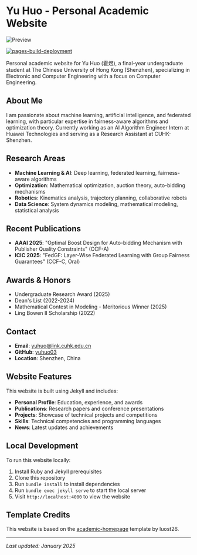 # Yu Huo - Personal Academic Website

![Preview](assets/images/etc/preview.png)

[![pages-build-deployment](https://github.com/yuhuo03/yuhuo03.github.io/actions/workflows/pages/pages-build-deployment/badge.svg)](https://github.com/yuhuo03/yuhuo03.github.io/actions/workflows/pages/pages-build-deployment)

Personal academic website for Yu Huo (霍煜), a final-year undergraduate student at The Chinese University of Hong Kong (Shenzhen), specializing in Electronic and Computer Engineering with a focus on Computer Engineering.

## About Me

I am passionate about machine learning, artificial intelligence, and federated learning, with particular expertise in fairness-aware algorithms and optimization theory. Currently working as an AI Algorithm Engineer Intern at Huawei Technologies and serving as a Research Assistant at CUHK-Shenzhen.

## Research Areas

- **Machine Learning & AI**: Deep learning, federated learning, fairness-aware algorithms
- **Optimization**: Mathematical optimization, auction theory, auto-bidding mechanisms
- **Robotics**: Kinematics analysis, trajectory planning, collaborative robots
- **Data Science**: System dynamics modeling, mathematical modeling, statistical analysis

## Recent Publications

- **AAAI 2025**: "Optimal Boost Design for Auto-bidding Mechanism with Publisher Quality Constraints" (CCF-A)
- **ICIC 2025**: "FedGF: Layer-Wise Federated Learning with Group Fairness Guarantees" (CCF-C, Oral)

## Awards & Honors

- Undergraduate Research Award (2025)
- Dean's List (2022-2024)
- Mathematical Contest in Modeling - Meritorious Winner (2025)
- Ling Bowen II Scholarship (2022)

## Contact

- **Email**: yuhuo@link.cuhk.edu.cn
- **GitHub**: [yuhuo03](https://github.com/yuhuo03)
- **Location**: Shenzhen, China

## Website Features

This website is built using Jekyll and includes:

- **Personal Profile**: Education, experience, and awards
- **Publications**: Research papers and conference presentations
- **Projects**: Showcase of technical projects and competitions
- **Skills**: Technical competencies and programming languages
- **News**: Latest updates and achievements

## Local Development

To run this website locally:

1. Install Ruby and Jekyll prerequisites
2. Clone this repository
3. Run `bundle install` to install dependencies
4. Run `bundle exec jekyll serve` to start the local server
5. Visit `http://localhost:4000` to view the website

## Template Credits

This website is based on the [academic-homepage](https://github.com/luost26/academic-homepage) template by luost26.

---

*Last updated: January 2025*

